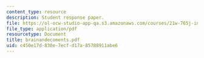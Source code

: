 ```yaml
---
content_type: resource
description: Student response paper.
file: https://ol-ocw-studio-app-qa.s3.amazonaws.com/courses/21w-765j-interactive-and-non-linear-narrative-theory-and-practice-spring-2004/c450e17d830e7ecfd17a85788911abe6_brainandecoments.pdf
file_type: application/pdf
resourcetype: Document
title: brainandecoments.pdf
uid: c450e17d-830e-7ecf-d17a-85788911abe6
---
```

